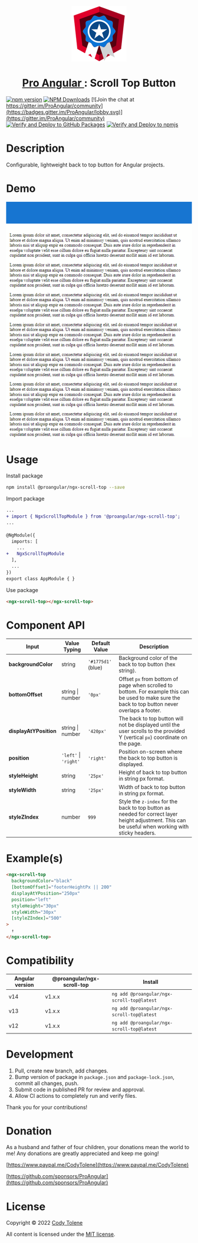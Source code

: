 <p align="center">
  <a href="https://www.ProAngular.com" target="_blank">
    <img src="src/assets/images/pro-angular-logo.png" />
  </a>
  <h1 align="center">
    <a href="https://www.ProAngular.com" target="_blank">
      Pro Angular
    </a>: Scroll Top Button
  </h1>
</p>

[![npm version](https://badge.fury.io/js/@proangular%2Fngx-scroll-top.svg)](https://badge.fury.io/js/@proangular%2Fngx-scroll-top)
[![NPM Downloads](https://img.shields.io/amo/dw/@proangular%252Fngx-scroll-top.svg)](https://www.npmjs.com/@proangular/ngx-scroll-top)
[![Join the chat at https://gitter.im/ProAngular/community](https://badges.gitter.im/ProAngular/lobby.svg)](https://gitter.im/ProAngular/community)
[![Verify and Deploy to GitHub Packages](https://github.com/ProAngular/ngx-scroll-top/actions/workflows/on-merge-main-deploy-gpr.yml/badge.svg)](https://github.com/ProAngular/ngx-scroll-top/actions/workflows/on-merge-main-deploy-gpr.yml)
[![Verify and Deploy to npmjs](https://github.com/ProAngular/ngx-scroll-top/actions/workflows/on-merge-main-deploy-npmjs.yml/badge.svg)](https://github.com/ProAngular/ngx-scroll-top/actions/workflows/on-merge-main-deploy-npmjs.yml)

# Description

Configurable, lightweight back to top button for Angular projects.

# Demo

<p align="center">
  <img src="src/assets/images/demo-scroll-top.gif" />
</p>

# Usage

Install package
```bash
npm install @proangular/ngx-scroll-top --save
```

Import package
```diff
...
+ import { NgxScrollTopModule } from '@proangular/ngx-scroll-top';
...

@NgModule({
  imports: [
    ...
+   NgxScrollTopModule
  ],
  ...
})
export class AppModule { }
```

Use package
```html
<ngx-scroll-top></ngx-scroll-top>
```

# Component API

| Input                  | Value Typing          | Default Value      | Description                                                                                                                                        |
| ---------------------- | --------------------- | ------------------ | -------------------------------------------------------------------------------------------------------------------------------------------------- |
| **backgroundColor**    | string                | `'#1775d1'` (blue) | Background color of the back to top button (hex string).                                                                                           |
| **bottomOffset**       | string \| number      | `'0px'`            | Offset `px` from bottom of page when scrolled to bottom. For example this can be used to make sure the back to top button never overlaps a footer. |
| **displayAtYPosition** | string \| number      | `'420px'`          | The back to top button will not be displayed until the user scrolls to the provided Y (vertical `px`) coordinate on the page.                      |
| **position**           | `'left'` \| `'right'` | `'right'`          | Position on-screen where the back to top button is displayed.                                                                                      |
| **styleHeight**        | string                | `'25px'`           | Height of back to top button in string px format.                                                                                                  |
| **styleWidth**         | string                | `'25px'`           | Width of back to top button in string px format.                                                                                                   |
| **styleZIndex**        | number                | `999`              | Style the `z-index` for the back to top button as needed for correct layer height adjustment. This can be useful when working with sticky headers. |

# Example(s)

```html
<ngx-scroll-top
  backgroundColor="black"
  [bottomOffset]="footerHeightPx || 200"
  displayAtYPosition="250px"
  position="left"
  styleHeight="30px"
  styleWidth="30px"
  [styleZIndex]="500"
>
  ↑
</ngx-scroll-top>
```

# Compatibility

| Angular version | @proangular/ngx-scroll-top | Install                                    |
| --------------- | -------------------------- | ------------------------------------------ |
| v14             | v1.x.x                     | `ng add @proangular/ngx-scroll-top@latest` |
| v13             | v1.x.x                     | `ng add @proangular/ngx-scroll-top@latest` |
| v12             | v1.x.x                     | `ng add @proangular/ngx-scroll-top@latest` |

# Development

1. Pull, create new branch, add changes.
2. Bump version of package in `package.json` and `package-lock.json`, commit all changes, push.
3. Submit code in published PR for review and approval. 
4. Allow CI actions to completely run and verify files.

Thank you for your contributions!

# Donation

As a husband and father of four children, your donations mean the world to me! Any donations are greatly appreciated and keep me going!

[https://www.paypal.me/CodyTolene](https://www.paypal.me/CodyTolene)

[https://github.com/sponsors/ProAngular](https://github.com/sponsors/ProAngular)

# License

Copyright &copy; 2022 [Cody Tolene](https://www.CodyTolene.com)

All content is licensed under the [MIT license].

[mit license]: LICENSE
